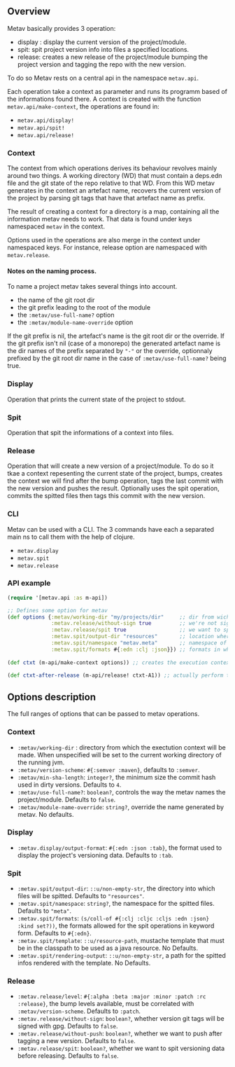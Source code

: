 
## Overview
Metav basically provides 3 operation:
- display : display the current version of the project/module.
- spit: spit project version info into files a specified locations.
- release: creates a new release of the project/module bumping 
  the project version and tagging the repo with the new version.

To do so Metav rests on a central api in the namespace `metav.api`.

Each operation take a context as parameter and runs its programm based 
of the informations found there. A context is created with the function 
`metav.api/make-context`, the operations are found in:
- `metav.api/display!`
- `metav.api/spit!`
- `metav.api/release!`


### Context
The context from which operations derives its behaviour revolves mainly 
around two things. A working directory (WD) that must contain a deps.edn
file and the git state of the repo relative to that WD. From this WD 
metav  generates in the context an artefact name, recovers the current 
version of the project by parsing git tags that have that artefact name 
as prefix.   

The result of creating a context for a directory is a map, containing 
all the information metav needs to work. That data is found under keys 
namespaced `metav` in the context.

Options used in the operations are also merge in the context under
namespaced keys. For instance, release option are namespaced with 
`metav.release`.

#### Notes on the naming process.
To name a project metav takes several things into account.
- the name of the git root dir
- the git prefix leading to the root of the module
- the `:metav/use-full-name?` option
- the `:metav/module-name-override` option

If the git prefix is nil, the artefact's name is the git root dir or the 
override. If the git prefix isn't nil (case of a monorepo) the generated
artefact name is the dir names of the prefix separated by `"-"` or the 
override, optionnaly prefixed by the git root dir name in the case of
`:metav/use-full-name?` being true. 

### Display
Operation that prints the current state of the project to stdout.

### Spit
Operation that spit the informations of a context into files.

### Release
Operation that will create a new version of a project/module. To 
do so it tkae a context repesenting the current state of the project, 
bumps, creates the context we will find after the bump operation, tags 
the last commit with the new version and pushes the result. Optionally 
uses the spit operation, commits the spitted files then tags this commit
with the new version.

### CLI
Metav can be used with a CLI. The 3 commands have each a separated main
ns to call them with the help of clojure. 

- `metav.display`
- `metav.spit`
- `metav.release`

### API example
```clojure
(require '[metav.api :as m-api])

;; Defines some option for metav
(def options {:metav/working-dir "my/projects/dir"     ;; dir from wich metav bases its execution context
              :metav.release/without-sign true         ;; we're not signing git tags
              :metav.release/spit true                 ;; we want to spit project data before releasing
              :metav.spit/output-dir "resources"       ;; location where the spitted files go
              :metav.spit/namespace "metav.meta"       ;; namespace of the spitted files
              :metav.spit/formats #{:edn :clj :json}}) ;; formats in which the data is spitted
              
(def ctxt (m-api/make-context options)) ;; creates the execution context with the options

(def ctxt-after-release (m-api/release! ctxt-A1)) ;; actually perform the release.
```

## Options description
The full ranges of options that can be passed to metav operations.

### Context
- `:metav/working-dir` : directory from which the exectution context will be made. 
  When unspecified will be set to the current working directory of the running jvm.
- `:metav/version-scheme`: `#{:semver :maven}`, defaults to `:semver`.
- `:metav/min-sha-length`: `integer?`, the minimum size the commit hash 
  used in dirty versions. Defaults to `4`.
- `:metav/use-full-name?`: `boolean?`, controls the way the metav names 
  the project/module. Defaults to `false`. 
- `:metav/module-name-override`: `string?`, override the name generated 
  by metav. No defaults.

### Display
- `:metav.display/output-format`: `#{:edn :json :tab}`, the format used 
  to display the project's versioning data. Defaults to `:tab`.

### Spit
- `:metav.spit/output-dir`: `::u/non-empty-str`, the directory into 
  which files will be spitted. Defaults to `"resources"`.
- `:metav.spit/namespace`: `string?`, the namespace for the spitted 
  files. Defaults to `"meta"`.
- `:metav.spit/formats`: `(s/coll-of #{:clj :cljc :cljs :edn :json} :kind set?))`,
  the formats allowed for the spit operations in keyword form. Defaults 
  to `#{:edn}`.
- `:metav.spit/template`: `::u/resource-path`, mustache template that 
  must be in the classpath to be used as a java resource. No Defaults.
- `:metav.spit/rendering-output`: `::u/non-empty-str`, a path for the 
  spitted infos rendered with the template. No Defaults.

### Release

- `:metav.release/level`: `#{:alpha :beta :major :minor :patch :rc :release}`,
  the bump levels available, must be correlated with `:metav/version-scheme`.
  Defaults to `:patch`.
- `:metav.release/without-sign`: `boolean?`, whether version git tags 
  will be signed with gpg. Defaults to `false`.
- `:metav.release/without-push`: `boolean?`, whether we want to push 
  after tagging a new version.  Defaults to `false`.
- `:metav.release/spit`: `boolean?`, whether we want to spit versioning 
  data before releasing.  Defaults to `false`.
